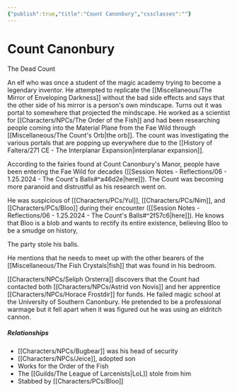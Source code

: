 ```yaml
---
{"publish":true,"title":"Count Canonbury","cssclasses":""}
---
```




# Count Canonbury

The Dead Count

An elf who was once a student of the magic academy trying to become a legendary inventor. He attempted to replicate the [[Miscellaneous/The Mirror of Enveloping Darkness]] without the bad side effects and says that the other side of his mirror is a person's own mindscape. Turns out it was portal to somewhere that projected the mindscape. He worked as a scientist for [[Characters/NPCs/The Order of the Fish]] and had been researching people coming into the Material Plane from the Fae Wild through [[Miscellaneous/The Count's Orb\|the orb]]. The count was investigating the various portals that are popping up everywhere due to the [[History of Faltera/271 CE - The Interplanar Expansion\|interplanar expansion]].

According to the fairies found at Count Canonbury's Manor, people have been entering the Fae Wild for decades ([[Session Notes - Reflections/06 - 1.25.2024 - The Count's Balls#^a46d2e\|here]]). The Count was becoming more paranoid and distrustful as his research went on.

He was suspicious of [[Characters/PCs/Yul]], [[Characters/PCs/Nim]], and [[Characters/PCs/Bloo]] during their encounter ([[Session Notes - Reflections/06 - 1.25.2024 - The Count's Balls#^2f57c6\|here]]). He knows that Bloo is a blob and wants to rectify its entire existence, believing Bloo to be a smudge on history,

The party stole his balls.

He mentions that he needs to meet up with the other bearers of the [[Miscellaneous/The Fish Crystals\|fish]] that was found in his bedroom.

[[Characters/NPCs/Seliph Orsterra]] discovers that the Count had contacted both [[Characters/NPCs/Astrid von Novis]] and her apprentice [[Characters/NPCs/Horace Frostdir]] for funds. He failed magic school at the University of Southern Canonbury. He pretended to be a professional warmage but it fell apart when it was figured out he was using an eldritch cannon.

##### Relationships

- [[Characters/NPCs/Bugbear]] was his head of security
- [[Characters/NPCs/Jeice]], adopted son
- Works for the Order of the Fish
- The [[Guilds/The League of Larcenists\|LoL]] stole from him
- Stabbed by [[Characters/PCs/Bloo]]
